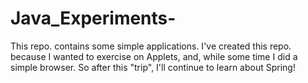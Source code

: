 # Java_Experiments-

This repo. contains some simple applications. 
I've created this repo. because I wanted to 
exercise on Applets, and, while some time 
I did a simple browser. So after this "trip", I'll
continue to learn about Spring! 


